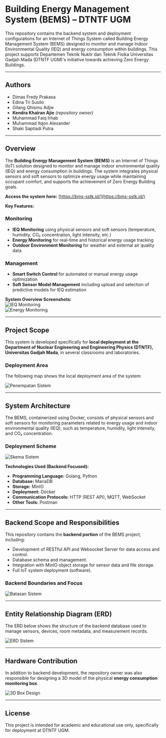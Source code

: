 # Building Energy Management System (BEMS) – DTNTF UGM

This repository contains the backend system and deployment configurations for an Internet of Things System called Building Energy Management System (BEMS) designed to monitor and manage Indoor Environmental Quality (IEQ) and energy consumption within buildings. This project supports Departemen Teknik Nuklir dan Teknik Fisika Universitas Gadjah Mada (DTNTF UGM)'s initiative towards achieving Zero Energy Buildings.

---

## Authors

- Dimas Fredy Prakasa  
- Edina Tri Susilo  
- Gilang Qhismu Adjie  
- **Kendra Khairan Ajie** *(repository owner)*  
- Muhammad Faiq Irhab  
- Muhammad Itqon Alexander  
- Shaki Saptiadi Putra  

---

## Overview

The **Building Energy Management System (BEMS)** is an Internet of Things (IoT) solution designed to monitor and manage indoor environmental quality (IEQ) and energy consumption in buildings. The system integrates physical sensors and soft sensors to optimize energy usage while maintaining occupant comfort, and supports the achievement of Zero Energy Building goals.  

**Access the system here:** [https://bms-sstk.id/](https://bms-sstk.id/)  

**Key Features:**  

### **Monitoring**
- **IEQ Monitoring** using physical sensors and soft sensors (temperature, humidity, CO₂ concentration, light intensity, etc.)  
- **Energy Monitoring** for real-time and historical energy usage tracking  
- **Outdoor Environment Monitoring** for weather and external air quality data  

### **Management**
- **Smart Switch Control** for automated or manual energy usage optimization  
- **Soft Sensor Model Management** including upload and selection of predictive models for IEQ estimation  

**System Overview Screenshots:**  
![IEQ Monitoring](assets/ieq-monitoring.png)  
![Energy Monitoring](assets/energy-monitoring.png)  

---

## Project Scope

This system is developed specifically for **local deployment at the Department of Nuclear Engineering and Engineering Physics (DTNTF), Universitas Gadjah Mada**, in several classrooms and laboratories.

### Deployment Area

The following map shows the local deployment area of the system:

![Penempatan Sistem](assets/penempatan-sistem.png)

---

## System Architecture

The BEMS, containerized using Docker, consists of physical sensors and soft sensors for monitoring parameters related to energy usage and indoor environmental quality (IEQ), such as temperature, humidity, light intensity, and CO₂ concentration.

### Deployment Scheme

![Skema Sistem](assets/deployment-scheme.png)

**Technologies Used (Backend Focused):**
- **Programming Language:** Golang, Python
- **Database:** MariaDB
- **Storage:** MinIO  
- **Deployment:** Docker
- **Communication Protocols:** HTTP (REST API), MQTT, WebSocket
- **Other Tools:** Postman

---

## Backend Scope and Responsibilities

This repository contains the **backend portion** of the BEMS project, including:

- Development of RESTful API and Websocket Server for data access and control.
- Database schema and management.
- Integration with MinIO object storage for sensor data and file storage.
- Full IoT system deployment (software). 

### Backend Boundaries and Focus

![Batasan Sistem](assets/batasan-sistem.png)

---

## Entity Relationship Diagram (ERD)

The ERD below shows the structure of the backend database used to manage sensors, devices, room metadata, and measurement records.

![ERD Sistem](assets/erd-sistem.png)

---

## Hardware Contribution

In addition to backend development, the repository owner was also responsible for designing a 3D model of the physical **energy consumption monitoring box**.

![3D Box Design](assets/gambar-3d.png)

---

## License

This project is intended for academic and educational use only, specifically for deployment at DTNTF UGM.
